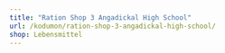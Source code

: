 ```yaml
---
title: "Ration Shop 3 Angadickal High School"
url: /kodumon/ration-shop-3-angadickal-high-school/
shop: Lebensmittel
---
```

